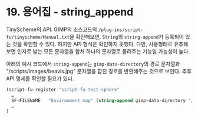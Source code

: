 # 19. 용어집 - string_append
TinyScheme의 API. GIMP의 소스코드의 `/plug-ins/script-fu/tinyscheme/Manual.txt`을 확인해보면, `String`의 `string-append`가 등록되어 있는 것을 확인할 수 있다. 하지만 API 형식은 확인하지 못했다. 다만, 사용형태로 유추해보면 인자로 받는 모든 문자열을 합쳐 하나의 문자열로 돌려주는 기능일 가능성이 높다.

아래의 예시 코드에서 `string-append`는 `gimp-data-directory`의 경로 문자열과 "/scripts/images/beavis.jpg" 문자열을 합친 경로를 반환해주는 것으로 보인다. 추후 API 명세를 확인할 필요가 있다.

```scheme
(script-fu-register "script-fu-test-sphere"
  …
  SF-FILENAME   "Environment map" (string-append gimp-data-directory "/scripts/images/beavis.jpg")
  …
)
```

